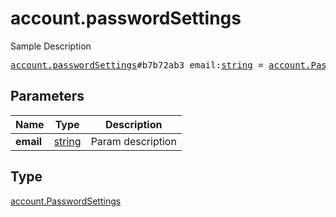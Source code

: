 # account.passwordSettings

Sample Description

<pre>
<a href="../constructor/account.passwordSettings.md">account.passwordSettings</a>#b7b72ab3 email:<a href="../type/string.md">string</a> = <a href="../type/account.PasswordSettings.md">account.PasswordSettings</a>;
</pre>
## Parameters

| Name | Type | Description |
|------|:----:|-------------|
| **email** | <a href="../type/string.md">string</a> | Param description |

## Type

<a href="../type/account.PasswordSettings.md">account.PasswordSettings</a>
